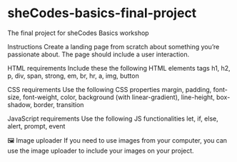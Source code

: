 # sheCodes-basics-final-project
The final project for sheCodes Basics workshop 

Instructions
Create a landing page from scratch about something you’re passionate about. The page should include a user interaction.

HTML requirements 
Include these the following HTML elements tags
h1, h2, p, div, span, strong, em, br, hr, a, img, button

CSS requirements 
Use the following CSS properties
margin, padding, font-size, font-weight, color, background (with linear-gradient), line-height, box-shadow, border, transition

JavaScript requirements 
Use the following JS functionalities
let, if, else, alert, prompt, event

🖼 Image uploader
If you need to use images from your computer, you can use the image uploader to include your images on your project.
